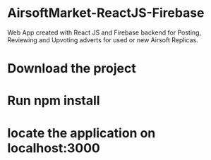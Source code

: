 # AirsoftMarket-ReactJS-Firebase

Web App created with React JS and Firebase backend for Posting, Reviewing and Upvoting adverts for used or new Airsoft Replicas. 

# Download the project

# Run npm install 

# locate the application on localhost:3000
